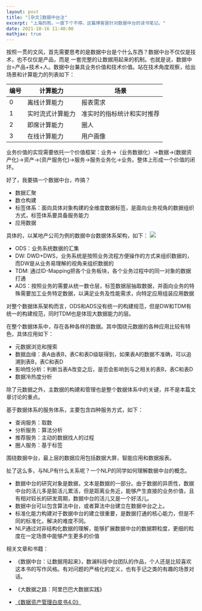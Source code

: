 ```yaml
---
layout: post
title: "[杂文]数据中台注"
excerpt: "上海的雨，一直下个不停。这篇博客是针对数据中台的读书笔记。"
date: 2021-10-16 11:40:00
mathjax: true
---
```


按照一贯的文风，首先需要思考的是数据中台是个什么东西？数据中台不仅仅是技术，也不仅仅是产品，而是 一套完整的让数据用起来的机制。也就是说，数据中台=产品+技术+人。数据中台兼具业务价值和技术价值。站在技术角度观察，给出场景和计算能力的列表如下：


|编号|计算能力|场景|
|------|------|------|
|0|离线计算能力|报表需求|
|1|实时流式计算能力|准实时的指标统计和实时推荐|
|2|即席计算能力|圈人|
|3|在线计算能力|用户画像|

业务价值的实现需要依托一个价值框架：业务->（业务数据化）->数据->(数据资产化)->资产->(资产服务化)->服务->服务业务化->业务。整体上形成一个价值的闭环。

好了，我要搞一个数据中台，咋搞？

+ 数据汇聚
+ 数仓构建
+ 标签体系：面向具体对象构建的全维度数据标签，是面向业务视角的数据组织方式，标签体系要具备服务能力
+ 应用数据

具体的，以某地产公司为例的数据中台数据体系架构，如下：
![](https://s3.bmp.ovh/imgs/2021/10/bccab5fb1222d5a0.png)

+ ODS：业务系统数据的汇集
+ DW: DWD+DWS，业务系统是按照业务流程方便操作的方式来组织数据的，而DW是从业务易理解的视角来组织数据的
+ TDM: 通过ID-Mapping把各个业务板块，各个业务过程中的同一对象的数据打通
+ ADS：按照业务的需要从统一数仓层，标签数据层抽取数据，并面向业务的特殊需要加工业务特定数据，以满足业务及性能需求，向特定应用组装应用数据

对整个数据体系架构而言，ODS和ADS没有统一的构建规范，但是DW和TDM有统一的构建规范，同时TDM也是体现大数据能力的层。

在整个数据体系中，存在各种各样的数据。其中围绕元数据的各种应用比较有特色，具体应用如下：

+ 元数据浏览和搜索
+ 数据血缘：表A由表B，表C和表D级联得到，如果表A的数据不准确，可以追溯到表B，表C和表D
+ 影响性分析：判断当表A改变之后，是否会影响到与之相关的表B，表C和表D
+ 数据冷热度分析

除了元数据之外，主数据的构建和管理也是整个数据体系中的关键，并不是本篇文章讨论的重点。

基于数据体系的服务体系，主要包含四种服务方式，如下：

+ 查询服务：取数
+ 分析服务：算法分析
+ 推荐服务：主动的数据找人的过程
+ 圈人服务：基于标签

围绕数据中台，最上层的数据应用包括数据大屏，智能应用和数据报表。

扯了这么多，与NLP有什么关系呢？一个NLP的同学如何理解数据中台的概念。

+ 数据中台的研究对象是数据，文本是数据的一部分。由于数据的异质性，数据中台的活儿多是脏活儿累活，但是距离业务近，能够产生直接的业务价值，且有相对较长的研发周期，数据中台的活儿又是一个好活儿。
+ 数据中台可以包含算法中台，或者算法中台建立在数据中台之上。
+ 标准化能力构建对于数据中台的建立很重要，是数据打通的核心能力，但是不同的标准化，解决的难度不同。
+ NLP通过对非结构化数据的理解，能够扩展数据中台的数据颗粒度，更细的粒度在一定场景中能够产生更多的价值


相关文章和书籍：

+ 《数据中台：让数据用起来》，数澜科技中台团队的作品，个人还是比较喜欢这本书的写作风格。有对问题的严格化的定义，也有手记之类的有趣的场景对话。

+ 《大数据之路：阿里巴巴大数据实践》

+ [《数据资产管理白皮书4.0》](http://www.caict.ac.cn/kxyj/qwfb/bps/201906/P020190604471240563279.pdf)